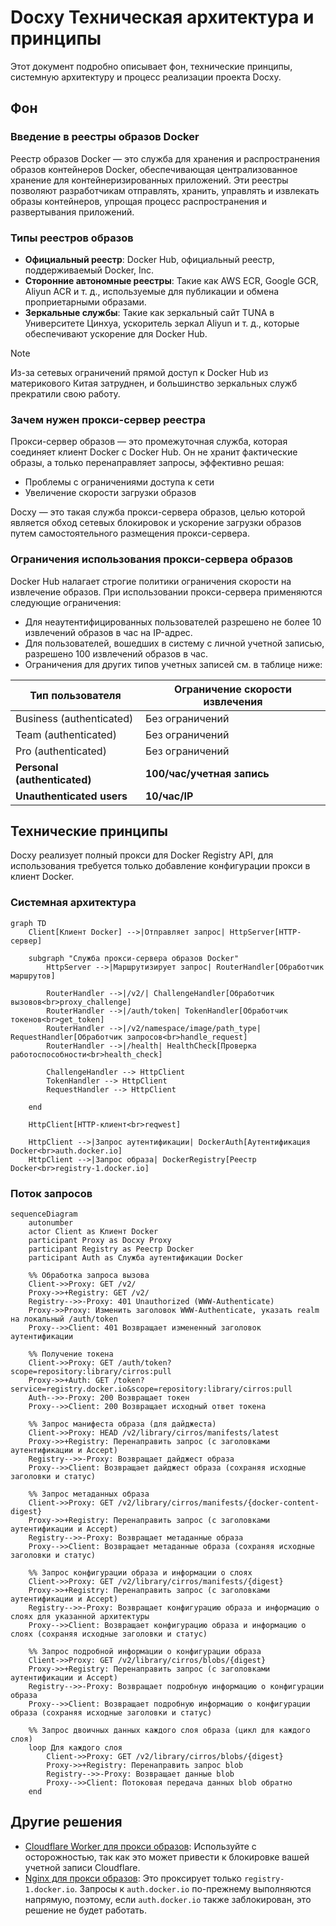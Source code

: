 # Docxy Техническая архитектура и принципы

Этот документ подробно описывает фон, технические принципы, системную архитектуру и процесс реализации проекта Docxy.

## Фон

### Введение в реестры образов Docker

Реестр образов Docker — это служба для хранения и распространения образов контейнеров Docker, обеспечивающая централизованное хранение для контейнеризированных приложений. Эти реестры позволяют разработчикам отправлять, хранить, управлять и извлекать образы контейнеров, упрощая процесс распространения и развертывания приложений.

### Типы реестров образов

- **Официальный реестр**: Docker Hub, официальный реестр, поддерживаемый Docker, Inc.
- **Сторонние автономные реестры**: Такие как AWS ECR, Google GCR, Aliyun ACR и т. д., используемые для публикации и обмена проприетарными образами.
- **Зеркальные службы**: Такие как зеркальный сайт TUNA в Университете Цинхуа, ускоритель зеркал Aliyun и т. д., которые обеспечивают ускорение для Docker Hub.

> [!NOTE]
> Из-за сетевых ограничений прямой доступ к Docker Hub из материкового Китая затруднен, и большинство зеркальных служб прекратили свою работу.

### Зачем нужен прокси-сервер реестра

Прокси-сервер образов — это промежуточная служба, которая соединяет клиент Docker с Docker Hub. Он не хранит фактические образы, а только перенаправляет запросы, эффективно решая:

- Проблемы с ограничениями доступа к сети
- Увеличение скорости загрузки образов

Docxy — это такая служба прокси-сервера образов, целью которой является обход сетевых блокировок и ускорение загрузки образов путем самостоятельного размещения прокси-сервера.

### Ограничения использования прокси-сервера образов

Docker Hub налагает строгие политики ограничения скорости на извлечение образов. При использовании прокси-сервера применяются следующие ограничения:

- Для неаутентифицированных пользователей разрешено не более 10 извлечений образов в час на IP-адрес.
- Для пользователей, вошедших в систему с личной учетной записью, разрешено 100 извлечений образов в час.
- Ограничения для других типов учетных записей см. в таблице ниже:

| Тип пользователя             | Ограничение скорости извлечения |
| ---------------------------- | ------------------------------- |
| Business (authenticated)     | Без ограничений                 |
| Team (authenticated)         | Без ограничений                 |
| Pro (authenticated)          | Без ограничений                 |
| **Personal (authenticated)** | **100/час/учетная запись**      |
| **Unauthenticated users**    | **10/час/IP**                   |

## Технические принципы

Docxy реализует полный прокси для Docker Registry API, для использования требуется только добавление конфигурации прокси в клиент Docker.

### Системная архитектура

```mermaid
graph TD
    Client[Клиент Docker] -->|Отправляет запрос| HttpServer[HTTP-сервер]
    
    subgraph "Служба прокси-сервера образов Docker"
        HttpServer -->|Маршрутизирует запрос| RouterHandler[Обработчик маршрутов]
        
        RouterHandler -->|/v2/| ChallengeHandler[Обработчик вызовов<br>proxy_challenge]
        RouterHandler -->|/auth/token| TokenHandler[Обработчик токенов<br>get_token]
        RouterHandler -->|/v2/namespace/image/path_type| RequestHandler[Обработчик запросов<br>handle_request]
        RouterHandler -->|/health| HealthCheck[Проверка работоспособности<br>health_check]
        
        ChallengeHandler --> HttpClient
        TokenHandler --> HttpClient
        RequestHandler --> HttpClient
        
    end
    
    HttpClient[HTTP-клиент<br>reqwest]
    
    HttpClient -->|Запрос аутентификации| DockerAuth[Аутентификация Docker<br>auth.docker.io]
    HttpClient -->|Запрос образа| DockerRegistry[Реестр Docker<br>registry-1.docker.io]
```

### Поток запросов

```mermaid
sequenceDiagram
    autonumber
    actor Client as Клиент Docker
    participant Proxy as Docxy Proxy
    participant Registry as Реестр Docker
    participant Auth as Служба аутентификации Docker
    
    %% Обработка запроса вызова
    Client->>Proxy: GET /v2/
    Proxy->>+Registry: GET /v2/
    Registry-->>-Proxy: 401 Unauthorized (WWW-Authenticate)
    Proxy->>Proxy: Изменить заголовок WWW-Authenticate, указать realm на локальный /auth/token
    Proxy-->>Client: 401 Возвращает измененный заголовок аутентификации
    
    %% Получение токена
    Client->>Proxy: GET /auth/token?scope=repository:library/cirros:pull
    Proxy->>+Auth: GET /token?service=registry.docker.io&scope=repository:library/cirros:pull
    Auth-->>-Proxy: 200 Возвращает токен
    Proxy-->>Client: 200 Возвращает исходный ответ токена
    
    %% Запрос манифеста образа (для дайджеста)
    Client->>Proxy: HEAD /v2/library/cirros/manifests/latest
    Proxy->>+Registry: Перенаправить запрос (с заголовками аутентификации и Accept)
    Registry-->>-Proxy: Возвращает дайджест образа
    Proxy-->>Client: Возвращает дайджест образа (сохраняя исходные заголовки и статус)

    %% Запрос метаданных образа
    Client->>Proxy: GET /v2/library/cirros/manifests/{docker-content-digest}
    Proxy->>+Registry: Перенаправить запрос (с заголовками аутентификации и Accept)
    Registry-->>-Proxy: Возвращает метаданные образа
    Proxy-->>Client: Возвращает метаданные образа (сохраняя исходные заголовки и статус)

    %% Запрос конфигурации образа и информации о слоях
    Client->>Proxy: GET /v2/library/cirros/manifests/{digest}
    Proxy->>+Registry: Перенаправить запрос (с заголовками аутентификации и Accept)
    Registry-->>-Proxy: Возвращает конфигурацию образа и информацию о слоях для указанной архитектуры
    Proxy-->>Client: Возвращает конфигурацию образа и информацию о слоях (сохраняя исходные заголовки и статус)

    %% Запрос подробной информации о конфигурации образа
    Client->>Proxy: GET /v2/library/cirros/blobs/{digest}
    Proxy->>+Registry: Перенаправить запрос (с заголовками аутентификации и Accept)
    Registry-->>-Proxy: Возвращает подробную информацию о конфигурации образа
    Proxy-->>Client: Возвращает подробную информацию о конфигурации образа (сохраняя исходные заголовки и статус)
    
    %% Запрос двоичных данных каждого слоя образа (цикл для каждого слоя)
    loop Для каждого слоя
        Client->>Proxy: GET /v2/library/cirros/blobs/{digest}
        Proxy->>+Registry: Перенаправить запрос blob
        Registry-->>-Proxy: Возвращает данные blob
        Proxy-->>Client: Потоковая передача данных blob обратно
    end
```

## Другие решения

- [Cloudflare Worker для прокси образов](https://voxsay.com/posts/china-docker-registry-proxy-guide/): Используйте с осторожностью, так как это может привести к блокировке вашей учетной записи Cloudflare.
- [Nginx для прокси образов](https://voxsay.com/posts/china-docker-registry-proxy-guide/): Это проксирует только `registry-1.docker.io`. Запросы к `auth.docker.io` по-прежнему выполняются напрямую, поэтому, если `auth.docker.io` также заблокирован, это решение не будет работать.
